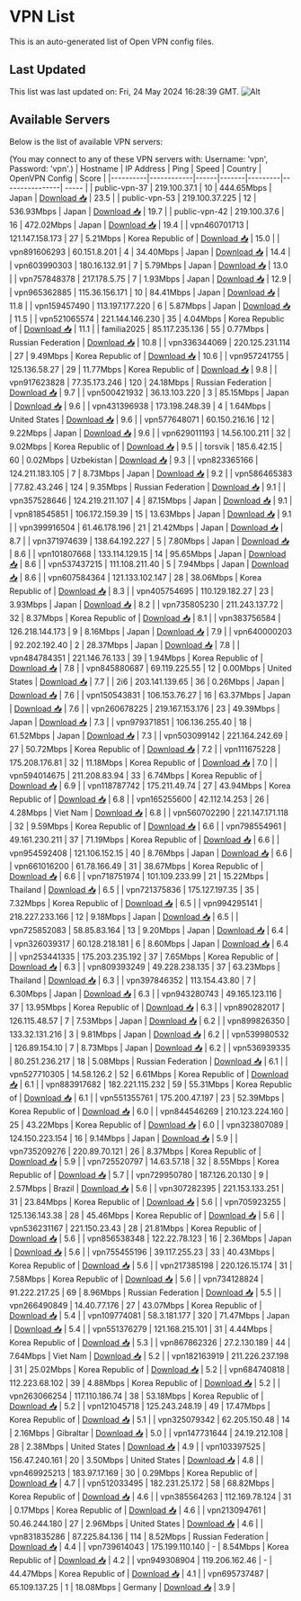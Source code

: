 # VPN List

This is an auto-generated list of Open VPN config files.

## Last Updated

This list was last updated on: Fri, 24 May 2024 16:28:39 GMT.
![Alt](https://repobeats.axiom.co/api/embed/186b98318ef1479477931607c1ad7d823f12451f.svg "Repobeats analytics image")

## Available Servers

Below is the list of available VPN servers:

(You may connect to any of these VPN servers with: Username: 'vpn', Password: 'vpn'.)
| Hostname | IP Address | Ping | Speed | Country | OpenVPN Config | Score |
|----------|------------|------|-------|---------|----------------| ----- |
| public-vpn-37 | 219.100.37.1 | 10 | 444.65Mbps | Japan | [Download 📥](./configs/server_0_JP.ovpn) | 23.5 |
| public-vpn-53 | 219.100.37.225 | 12 | 536.93Mbps | Japan | [Download 📥](./configs/server_1_JP.ovpn) | 19.7 |
| public-vpn-42 | 219.100.37.6 | 16 | 472.02Mbps | Japan | [Download 📥](./configs/server_2_JP.ovpn) | 19.4 |
| vpn460701713 | 121.147.158.173 | 27 | 5.21Mbps | Korea Republic of | [Download 📥](./configs/server_3_KR.ovpn) | 15.0 |
| vpn891606293 | 60.151.8.201 | 4 | 34.40Mbps | Japan | [Download 📥](./configs/server_4_JP.ovpn) | 14.4 |
| vpn603990303 | 180.16.132.91 | 7 | 5.79Mbps | Japan | [Download 📥](./configs/server_5_JP.ovpn) | 13.0 |
| vpn757848378 | 217.178.5.75 | 7 | 1.93Mbps | Japan | [Download 📥](./configs/server_6_JP.ovpn) | 12.9 |
| vpn965362885 | 115.36.156.171 | 10 | 84.41Mbps | Japan | [Download 📥](./configs/server_7_JP.ovpn) | 11.8 |
| vpn159457490 | 113.197.177.220 | 6 | 5.87Mbps | Japan | [Download 📥](./configs/server_8_JP.ovpn) | 11.5 |
| vpn521065574 | 221.144.146.230 | 35 | 4.04Mbps | Korea Republic of | [Download 📥](./configs/server_9_KR.ovpn) | 11.1 |
| familia2025 | 85.117.235.136 | 55 | 0.77Mbps | Russian Federation | [Download 📥](./configs/server_10_RU.ovpn) | 10.8 |
| vpn336344069 | 220.125.231.114 | 27 | 9.49Mbps | Korea Republic of | [Download 📥](./configs/server_11_KR.ovpn) | 10.6 |
| vpn957241755 | 125.136.58.27 | 29 | 11.77Mbps | Korea Republic of | [Download 📥](./configs/server_12_KR.ovpn) | 9.8 |
| vpn917623828 | 77.35.173.246 | 120 | 24.18Mbps | Russian Federation | [Download 📥](./configs/server_13_RU.ovpn) | 9.7 |
| vpn500421932 | 36.13.103.220 | 3 | 85.15Mbps | Japan | [Download 📥](./configs/server_14_JP.ovpn) | 9.6 |
| vpn431396938 | 173.198.248.39 | 4 | 1.64Mbps | United States | [Download 📥](./configs/server_15_US.ovpn) | 9.6 |
| vpn577648071 | 60.150.216.16 | 12 | 9.22Mbps | Japan | [Download 📥](./configs/server_16_JP.ovpn) | 9.6 |
| vpn629011193 | 14.56.100.211 | 32 | 9.02Mbps | Korea Republic of | [Download 📥](./configs/server_17_KR.ovpn) | 9.5 |
| torsvik | 185.6.42.15 | 60 | 0.02Mbps | Uzbekistan | [Download 📥](./configs/server_18_UZ.ovpn) | 9.3 |
| vpn823365166 | 124.211.183.105 | 7 | 8.73Mbps | Japan | [Download 📥](./configs/server_19_JP.ovpn) | 9.2 |
| vpn586465383 | 77.82.43.246 | 124 | 9.35Mbps | Russian Federation | [Download 📥](./configs/server_20_RU.ovpn) | 9.1 |
| vpn357528646 | 124.219.211.107 | 4 | 87.15Mbps | Japan | [Download 📥](./configs/server_21_JP.ovpn) | 9.1 |
| vpn818545851 | 106.172.159.39 | 15 | 13.63Mbps | Japan | [Download 📥](./configs/server_22_JP.ovpn) | 9.1 |
| vpn399916504 | 61.46.178.196 | 21 | 21.42Mbps | Japan | [Download 📥](./configs/server_23_JP.ovpn) | 8.7 |
| vpn371974639 | 138.64.192.227 | 5 | 7.80Mbps | Japan | [Download 📥](./configs/server_24_JP.ovpn) | 8.6 |
| vpn101807668 | 133.114.129.15 | 14 | 95.65Mbps | Japan | [Download 📥](./configs/server_25_JP.ovpn) | 8.6 |
| vpn537437215 | 111.108.211.40 | 5 | 7.94Mbps | Japan | [Download 📥](./configs/server_26_JP.ovpn) | 8.6 |
| vpn607584364 | 121.133.102.147 | 28 | 38.06Mbps | Korea Republic of | [Download 📥](./configs/server_27_KR.ovpn) | 8.3 |
| vpn405754695 | 110.129.182.27 | 23 | 3.93Mbps | Japan | [Download 📥](./configs/server_28_JP.ovpn) | 8.2 |
| vpn735805230 | 211.243.137.72 | 32 | 8.37Mbps | Korea Republic of | [Download 📥](./configs/server_29_KR.ovpn) | 8.1 |
| vpn383756584 | 126.218.144.173 | 9 | 8.16Mbps | Japan | [Download 📥](./configs/server_30_JP.ovpn) | 7.9 |
| vpn640000203 | 92.202.192.40 | 2 | 28.37Mbps | Japan | [Download 📥](./configs/server_31_JP.ovpn) | 7.8 |
| vpn484784351 | 221.146.76.133 | 39 | 1.94Mbps | Korea Republic of | [Download 📥](./configs/server_32_KR.ovpn) | 7.8 |
| vpn845880687 | 69.119.225.55 | 12 | 0.00Mbps | United States | [Download 📥](./configs/server_33_US.ovpn) | 7.7 |
| 2i6 | 203.141.139.65 | 36 | 0.26Mbps | Japan | [Download 📥](./configs/server_34_JP.ovpn) | 7.6 |
| vpn150543831 | 106.153.76.27 | 16 | 63.37Mbps | Japan | [Download 📥](./configs/server_35_JP.ovpn) | 7.6 |
| vpn260678225 | 219.167.153.176 | 23 | 49.39Mbps | Japan | [Download 📥](./configs/server_36_JP.ovpn) | 7.3 |
| vpn979371851 | 106.136.255.40 | 18 | 61.52Mbps | Japan | [Download 📥](./configs/server_37_JP.ovpn) | 7.3 |
| vpn503099142 | 221.164.242.69 | 27 | 50.72Mbps | Korea Republic of | [Download 📥](./configs/server_38_KR.ovpn) | 7.2 |
| vpn111675228 | 175.208.176.81 | 32 | 11.18Mbps | Korea Republic of | [Download 📥](./configs/server_39_KR.ovpn) | 7.0 |
| vpn594014675 | 211.208.83.94 | 33 | 6.74Mbps | Korea Republic of | [Download 📥](./configs/server_40_KR.ovpn) | 6.9 |
| vpn118787742 | 175.211.49.74 | 27 | 43.94Mbps | Korea Republic of | [Download 📥](./configs/server_41_KR.ovpn) | 6.8 |
| vpn165255600 | 42.112.14.253 | 26 | 4.28Mbps | Viet Nam | [Download 📥](./configs/server_42_VN.ovpn) | 6.8 |
| vpn560702290 | 221.147.171.118 | 32 | 9.59Mbps | Korea Republic of | [Download 📥](./configs/server_43_KR.ovpn) | 6.6 |
| vpn798554961 | 49.161.230.211 | 37 | 71.19Mbps | Korea Republic of | [Download 📥](./configs/server_44_KR.ovpn) | 6.6 |
| vpn954592408 | 121.106.152.15 | 40 | 8.76Mbps | Japan | [Download 📥](./configs/server_45_JP.ovpn) | 6.6 |
| vpn661016200 | 61.78.166.49 | 31 | 38.67Mbps | Korea Republic of | [Download 📥](./configs/server_46_KR.ovpn) | 6.6 |
| vpn718751974 | 101.109.233.99 | 21 | 15.22Mbps | Thailand | [Download 📥](./configs/server_47_TH.ovpn) | 6.5 |
| vpn721375836 | 175.127.197.35 | 35 | 7.32Mbps | Korea Republic of | [Download 📥](./configs/server_48_KR.ovpn) | 6.5 |
| vpn994295141 | 218.227.233.166 | 12 | 9.18Mbps | Japan | [Download 📥](./configs/server_49_JP.ovpn) | 6.5 |
| vpn725852083 | 58.85.83.164 | 13 | 9.20Mbps | Japan | [Download 📥](./configs/server_50_JP.ovpn) | 6.4 |
| vpn326039317 | 60.128.218.181 | 6 | 8.60Mbps | Japan | [Download 📥](./configs/server_51_JP.ovpn) | 6.4 |
| vpn253441335 | 175.203.235.192 | 37 | 7.65Mbps | Korea Republic of | [Download 📥](./configs/server_52_KR.ovpn) | 6.3 |
| vpn809393249 | 49.228.238.135 | 37 | 63.23Mbps | Thailand | [Download 📥](./configs/server_53_TH.ovpn) | 6.3 |
| vpn397846352 | 113.154.43.80 | 7 | 6.30Mbps | Japan | [Download 📥](./configs/server_54_JP.ovpn) | 6.3 |
| vpn943280743 | 49.165.123.116 | 37 | 13.95Mbps | Korea Republic of | [Download 📥](./configs/server_55_KR.ovpn) | 6.3 |
| vpn890282017 | 126.115.48.57 | 7 | 7.53Mbps | Japan | [Download 📥](./configs/server_56_JP.ovpn) | 6.2 |
| vpn899826350 | 133.32.131.216 | 3 | 9.81Mbps | Japan | [Download 📥](./configs/server_57_JP.ovpn) | 6.2 |
| vpn539980532 | 126.89.154.10 | 7 | 8.73Mbps | Japan | [Download 📥](./configs/server_58_JP.ovpn) | 6.2 |
| vpn536939335 | 80.251.236.217 | 18 | 5.08Mbps | Russian Federation | [Download 📥](./configs/server_59_RU.ovpn) | 6.1 |
| vpn527710305 | 14.58.126.2 | 52 | 6.61Mbps | Korea Republic of | [Download 📥](./configs/server_60_KR.ovpn) | 6.1 |
| vpn883917682 | 182.221.115.232 | 59 | 55.31Mbps | Korea Republic of | [Download 📥](./configs/server_61_KR.ovpn) | 6.1 |
| vpn551355761 | 175.200.47.197 | 23 | 52.39Mbps | Korea Republic of | [Download 📥](./configs/server_62_KR.ovpn) | 6.0 |
| vpn844546269 | 210.123.224.160 | 25 | 43.22Mbps | Korea Republic of | [Download 📥](./configs/server_63_KR.ovpn) | 6.0 |
| vpn323807089 | 124.150.223.154 | 16 | 9.14Mbps | Japan | [Download 📥](./configs/server_64_JP.ovpn) | 5.9 |
| vpn735209276 | 220.89.70.121 | 26 | 8.37Mbps | Korea Republic of | [Download 📥](./configs/server_65_KR.ovpn) | 5.9 |
| vpn725520797 | 14.63.57.18 | 32 | 8.55Mbps | Korea Republic of | [Download 📥](./configs/server_66_KR.ovpn) | 5.7 |
| vpn729950780 | 187.126.20.130 | 9 | 2.57Mbps | Brazil | [Download 📥](./configs/server_67_BR.ovpn) | 5.6 |
| vpn307282395 | 221.153.133.251 | 31 | 23.84Mbps | Korea Republic of | [Download 📥](./configs/server_68_KR.ovpn) | 5.6 |
| vpn705923255 | 125.136.143.38 | 28 | 45.46Mbps | Korea Republic of | [Download 📥](./configs/server_69_KR.ovpn) | 5.6 |
| vpn536231167 | 221.150.23.43 | 28 | 21.81Mbps | Korea Republic of | [Download 📥](./configs/server_70_KR.ovpn) | 5.6 |
| vpn856538348 | 122.22.78.123 | 16 | 2.36Mbps | Japan | [Download 📥](./configs/server_71_JP.ovpn) | 5.6 |
| vpn755455196 | 39.117.255.23 | 33 | 40.43Mbps | Korea Republic of | [Download 📥](./configs/server_72_KR.ovpn) | 5.6 |
| vpn217385198 | 220.126.15.174 | 31 | 7.58Mbps | Korea Republic of | [Download 📥](./configs/server_73_KR.ovpn) | 5.6 |
| vpn734128824 | 91.222.217.25 | 69 | 8.96Mbps | Russian Federation | [Download 📥](./configs/server_74_RU.ovpn) | 5.5 |
| vpn266490849 | 14.40.77.176 | 27 | 43.07Mbps | Korea Republic of | [Download 📥](./configs/server_75_KR.ovpn) | 5.4 |
| vpn109774081 | 58.3.181.177 | 320 | 71.47Mbps | Japan | [Download 📥](./configs/server_76_JP.ovpn) | 5.4 |
| vpn551376279 | 121.168.215.101 | 31 | 4.44Mbps | Korea Republic of | [Download 📥](./configs/server_77_KR.ovpn) | 5.3 |
| vpn867862326 | 27.2.130.189 | 44 | 7.64Mbps | Viet Nam | [Download 📥](./configs/server_78_VN.ovpn) | 5.2 |
| vpn182163919 | 211.226.237.198 | 31 | 25.02Mbps | Korea Republic of | [Download 📥](./configs/server_79_KR.ovpn) | 5.2 |
| vpn684740818 | 112.223.68.102 | 39 | 4.88Mbps | Korea Republic of | [Download 📥](./configs/server_80_KR.ovpn) | 5.2 |
| vpn263066254 | 117.110.186.74 | 38 | 53.18Mbps | Korea Republic of | [Download 📥](./configs/server_81_KR.ovpn) | 5.2 |
| vpn121045718 | 125.243.248.19 | 49 | 17.47Mbps | Korea Republic of | [Download 📥](./configs/server_82_KR.ovpn) | 5.1 |
| vpn325079342 | 62.205.150.48 | 14 | 2.16Mbps | Gibraltar | [Download 📥](./configs/server_83_GI.ovpn) | 5.0 |
| vpn147731644 | 24.19.212.108 | 28 | 2.38Mbps | United States | [Download 📥](./configs/server_84_US.ovpn) | 4.9 |
| vpn103397525 | 156.47.240.161 | 20 | 3.50Mbps | United States | [Download 📥](./configs/server_85_US.ovpn) | 4.8 |
| vpn469925213 | 183.97.17.169 | 30 | 0.29Mbps | Korea Republic of | [Download 📥](./configs/server_86_KR.ovpn) | 4.7 |
| vpn512033495 | 182.231.25.172 | 58 | 68.82Mbps | Korea Republic of | [Download 📥](./configs/server_87_KR.ovpn) | 4.6 |
| vpn385564263 | 112.169.78.124 | 31 | 0.17Mbps | Korea Republic of | [Download 📥](./configs/server_88_KR.ovpn) | 4.6 |
| vpn213094761 | 50.46.244.180 | 27 | 2.96Mbps | United States | [Download 📥](./configs/server_89_US.ovpn) | 4.6 |
| vpn831835286 | 87.225.84.136 | 114 | 8.52Mbps | Russian Federation | [Download 📥](./configs/server_90_RU.ovpn) | 4.4 |
| vpn739614043 | 175.199.110.140 | - | 8.54Mbps | Korea Republic of | [Download 📥](./configs/server_91_KR.ovpn) | 4.2 |
| vpn949308904 | 119.206.162.46 | - | 44.47Mbps | Korea Republic of | [Download 📥](./configs/server_92_KR.ovpn) | 4.1 |
| vpn695737487 | 65.109.137.25 | 1 | 18.08Mbps | Germany | [Download 📥](./configs/server_93_DE.ovpn) | 3.9 |
